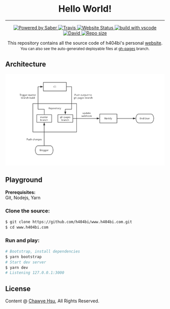 <p align="center">
  <h1 align="center">Hello World!</h1>
</p>
<hr>
<p align="center">
  <a href="https://saberjs.org/">
    <img src="https://img.shields.io/badge/Powered%20by-Saber-FF8AD8.svg?style=flat-square" alt="Powered by Saber" />
  </a>
  <a href="https://www.travis-ci.com/h404bi/www.h404bi.com">
    <img src="https://img.shields.io/travis/com/h404bi/www.h404bi.com/master.svg?style=flat-square" alt="Travis" />
  </a>
  <a href="https://www.h404bi.com">
    <img src="https://img.shields.io/website-up-down-green-red/https/h404bi.com.svg?style=flat-square" alt="Website Status" />
  </a>
  <a href="https://code.visualstudio.com">
    <img src="https://img.shields.io/badge/build%20with-vscode-blue.svg?style=flat-square" alt="build with vscode" />
  </a>
  <a href="https://github.com/h404bi/www.h404bi.com">
    <img src="https://img.shields.io/david/h404bi/www.h404bi.com.svg?style=flat-square" alt="David" />
  </a>
  <a href="https://github.com/h404bi/www.h404bi.com">
    <img src="https://img.shields.io/github/repo-size/h404bi/www.h404bi.com.svg?style=flat-square&colorB=328657" alt="Repo size" />
  </a>
</p>

<p align="center">
  This repository contains all the source code of h404bi's personal <a href="https://www.h404bi.com">website</a>.<br/>
  <small>You can also see the auto-generated deployable files at <a href="https://github.com/h404bi/www.h404bi.com/tree/gh-pages">gh-pages</a> branch.</small>
</p>

## Architecture

![architecture](resources/media/architecture.jpg)

## Playground

**Prerequisites:**  
Git, Nodejs, Yarn

### Clone the source:

``` sh
$ git clone https://github.com/h404bi/www.h404bi.com.git
$ cd www.h404bi.com
```

### Run and play:

``` sh
# Bootstrap, install dependencies
$ yarn bootstrap
# Start dev server
$ yarn dev
# Listening 127.0.0.1:3000
```

## License

Content @ [Chawye Hsu](https://www.h404bi.com), All Rights Reserved.
